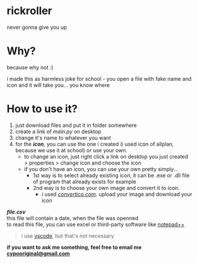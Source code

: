# rickroller

never gonna give you up

# Why?

because why not :)

i made this as harmless joke for school - you open a file with fake name and icon and it will take you... you know where

# How to use it? 

1. just download files and put it in folder somewhere
2. create a link of *main.py* on desktop
3. change it's name to whatever you want
4. for the ***icon***, you can use the one i created (i used icon of allplan, because we use it at school) or use your own. 
    - to change an icon, just right click a link on desktop you just created > properties > change icon and choose the icon
    - if you don't have an icon, you can use your own pretty simply...
        - 1st way is to select already existing icon, it can be .exe or .dll file of program that already exists for example
        - 2nd way is to choose your own image and convert it to icon. 
            - i used *[convertico.com](https://convertico.com/)*. upload your image and download your icon

***file.csv***  
this file will contain a date, when the file was openned  
to read this file, you can use excel or third-party software like [notepad++](https://notepad-plus-plus.org/downloads/)
> i use [vscode](https://code.visualstudio.com/download), but that's not necessary


**if you want to ask me something, feel free to email me cypooriginal@gmail.com**
